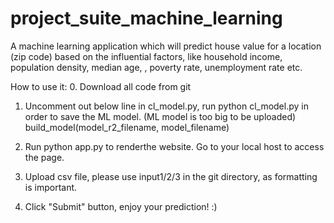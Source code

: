 # project_suite_machine_learning
A machine learning application which will predict house value for a location (zip code) based on the influential factors, like household income, population density, median age, , poverty rate, unemployment rate etc.

How to use it:
0. Download all code from git

1. Uncomment out below line in cl_model.py, run python cl_model.py in order to save the ML model. (ML model is too big to be uploaded)
  build_model(model_r2_filename, model_filename)
  
2. Run python app.py to renderthe website. Go to your local host to access the page.

3. Upload csv file, please use input1/2/3 in the git directory, as formatting is important.

4. Click "Submit" button, enjoy your prediction! :)
